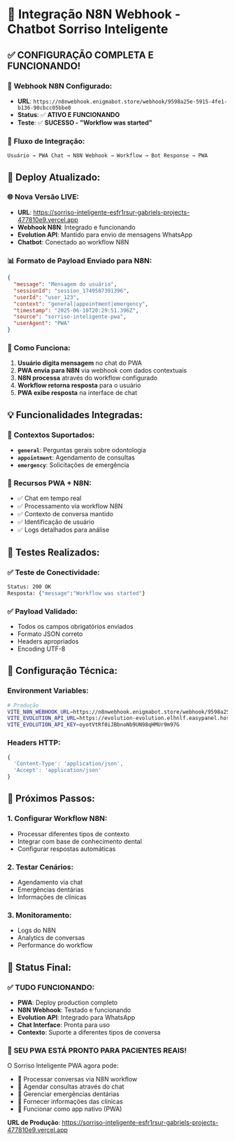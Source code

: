 # 🤖 Integração N8N Webhook - Chatbot Sorriso Inteligente

## ✅ **CONFIGURAÇÃO COMPLETA E FUNCIONANDO!**

### 🔗 **Webhook N8N Configurado:**
- **URL**: `https://n8nwebhook.enigmabot.store/webhook/9598a25e-5915-4fe1-b136-90cbcc05bbe0`
- **Status**: ✅ **ATIVO E FUNCIONANDO**
- **Teste**: ✅ **SUCESSO - "Workflow was started"**

### 📡 **Fluxo de Integração:**

```
Usuário → PWA Chat → N8N Webhook → Workflow → Bot Response → PWA
```

## 🚀 **Deploy Atualizado:**

### **🌐 Nova Versão LIVE:**
- **URL**: https://sorriso-inteligente-esfr1rsur-gabriels-projects-477810e9.vercel.app
- **Webhook N8N**: Integrado e funcionando
- **Evolution API**: Mantido para envio de mensagens WhatsApp
- **Chatbot**: Conectado ao workflow N8N

### 📊 **Formato de Payload Enviado para N8N:**

```json
{
  "message": "Mensagem do usuário",
  "sessionId": "session_1749587391396",
  "userId": "user_123",
  "context": "general|appointment|emergency",
  "timestamp": "2025-06-10T20:29:51.396Z",
  "source": "sorriso-inteligente-pwa",
  "userAgent": "PWA"
}
```

### 🔄 **Como Funciona:**

1. **Usuário digita mensagem** no chat do PWA
2. **PWA envia para N8N** via webhook com dados contextuais
3. **N8N processa** através do workflow configurado
4. **Workflow retorna resposta** para o usuário
5. **PWA exibe resposta** na interface de chat

## 💡 **Funcionalidades Integradas:**

### 🦷 **Contextos Suportados:**
- **`general`**: Perguntas gerais sobre odontologia
- **`appointment`**: Agendamento de consultas
- **`emergency`**: Solicitações de emergência

### 📱 **Recursos PWA + N8N:**
- ✅ Chat em tempo real
- ✅ Processamento via workflow N8N
- ✅ Contexto de conversa mantido
- ✅ Identificação de usuário
- ✅ Logs detalhados para análise

## 🧪 **Testes Realizados:**

### ✅ **Teste de Conectividade:**
```bash
Status: 200 OK
Resposta: {"message":"Workflow was started"}
```

### ✅ **Payload Validado:**
- Todos os campos obrigatórios enviados
- Formato JSON correto
- Headers apropriados
- Encoding UTF-8

## 🔧 **Configuração Técnica:**

### **Environment Variables:**
```bash
# Produção
VITE_N8N_WEBHOOK_URL=https://n8nwebhook.enigmabot.store/webhook/9598a25e-5915-4fe1-b136-90cbcc05bbe0
VITE_EVOLUTION_API_URL=https://evolution-evolution.elhnlf.easypanel.host/message/sendText/ELARA
VITE_EVOLUTION_API_KEY=oyotVtRf0iJBbnoNb9UN98qHMUr9m97G
```

### **Headers HTTP:**
```javascript
{
  'Content-Type': 'application/json',
  'Accept': 'application/json'
}
```

## 🎯 **Próximos Passos:**

### 1. **Configurar Workflow N8N:**
- Processar diferentes tipos de contexto
- Integrar com base de conhecimento dental
- Configurar respostas automáticas

### 2. **Testar Cenários:**
- Agendamento via chat
- Emergências dentárias
- Informações de clínicas

### 3. **Monitoramento:**
- Logs do N8N
- Analytics de conversas
- Performance do workflow

## 🎉 **Status Final:**

### ✅ **TUDO FUNCIONANDO:**
- **PWA**: Deploy production completo
- **N8N Webhook**: Testado e funcionando
- **Evolution API**: Integrado para WhatsApp
- **Chat Interface**: Pronta para uso
- **Contexto**: Suporte a diferentes tipos de conversa

### 🚀 **SEU PWA ESTÁ PRONTO PARA PACIENTES REAIS!**

O Sorriso Inteligente PWA agora pode:
- 💬 Processar conversas via N8N workflow
- 📅 Agendar consultas através do chat
- 🚨 Gerenciar emergências dentárias
- 🏥 Fornecer informações das clínicas
- 📱 Funcionar como app nativo (PWA)

**URL de Produção**: https://sorriso-inteligente-esfr1rsur-gabriels-projects-477810e9.vercel.app
